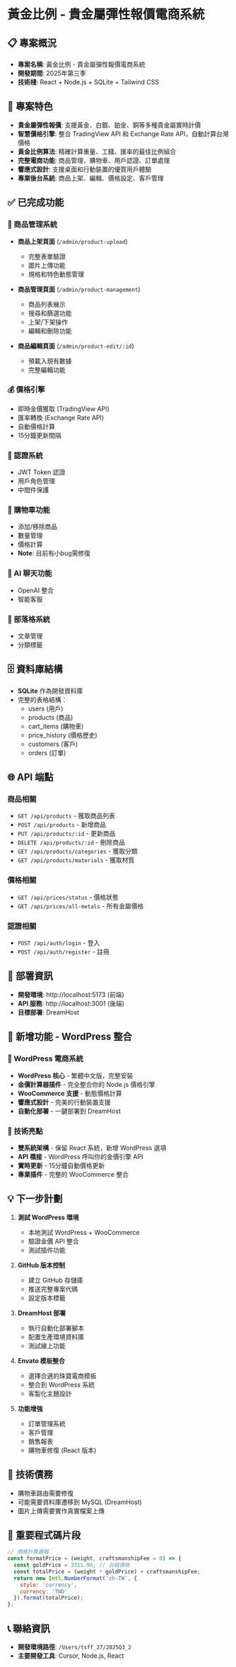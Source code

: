 # 黃金比例 - 貴金屬彈性報價電商系統

## 📋 專案概況
- **專案名稱**: 黃金比例 - 貴金屬彈性報價電商系統
- **開發期間**: 2025年第三季
- **技術棧**: React + Node.js + SQLite + Tailwind CSS

## 🎯 專案特色
- **貴金屬彈性報價**: 支援黃金、白銀、鉑金、銅等多種貴金屬實時計價
- **智慧價格引擎**: 整合 TradingView API 和 Exchange Rate API，自動計算台灣價格
- **黃金比例算法**: 精確計算重量、工錢、匯率的最佳比例組合
- **完整電商功能**: 商品管理、購物車、用戶認證、訂單處理
- **響應式設計**: 支援桌面和行動裝置的優質用戶體驗
- **專業後台系統**: 商品上架、編輯、價格設定、客戶管理

## ✅ 已完成功能

### 🏪 商品管理系統
- **商品上架頁面** (`/admin/product-upload`)
  - 完整表單驗證
  - 圖片上傳功能
  - 規格和特色動態管理
  
- **商品管理頁面** (`/admin/product-management`)
  - 商品列表展示
  - 搜尋和篩選功能
  - 上架/下架操作
  - 編輯和刪除功能
  
- **商品編輯頁面** (`/admin/product-edit/:id`)
  - 預載入現有數據
  - 完整編輯功能

### 💰 價格引擎
- 即時金價獲取 (TradingView API)
- 匯率轉換 (Exchange Rate API)
- 自動價格計算
- 15分鐘更新間隔

### 🔐 認證系統
- JWT Token 認證
- 用戶角色管理
- 中間件保護

### 🛒 購物車功能
- 添加/移除商品
- 數量管理
- 價格計算
- **Note**: 目前有小bug需修復

### 🤖 AI 聊天功能
- OpenAI 整合
- 智能客服

### 📝 部落格系統
- 文章管理
- 分類標籤

## 🗄️ 資料庫結構
- **SQLite** 作為開發資料庫
- 完整的表格結構：
  - users (用戶)
  - products (商品)
  - cart_items (購物車)
  - price_history (價格歷史)
  - customers (客戶)
  - orders (訂單)

## 🌐 API 端點

### 商品相關
- `GET /api/products` - 獲取商品列表
- `POST /api/products` - 新增商品
- `PUT /api/products/:id` - 更新商品
- `DELETE /api/products/:id` - 刪除商品
- `GET /api/products/categories` - 獲取分類
- `GET /api/products/materials` - 獲取材質

### 價格相關
- `GET /api/prices/status` - 價格狀態
- `GET /api/prices/all-metals` - 所有金屬價格

### 認證相關
- `POST /api/auth/login` - 登入
- `POST /api/auth/register` - 註冊

## 🚀 部署資訊
- **開發環境**: http://localhost:5173 (前端)
- **API 服務**: http://localhost:3001 (後端)
- **目標部署**: DreamHost

## 🎉 新增功能 - WordPress 整合

### 💎 WordPress 電商系統
- **WordPress 核心** - 繁體中文版，完整安裝
- **金價計算器插件** - 完全整合你的 Node.js 價格引擎
- **WooCommerce 支援** - 動態價格計算
- **響應式設計** - 完美的行動裝置支援
- **自動化部署** - 一鍵部署到 DreamHost

### 🔧 技術亮點
- **雙系統架構** - 保留 React 系統，新增 WordPress 選項
- **API 橋接** - WordPress 呼叫你的金價引擎 API
- **實時更新** - 15分鐘自動價格更新
- **專業插件** - 完整的 WooCommerce 整合

## 💡 下一步計劃
1. **測試 WordPress 環境**
   - 本地測試 WordPress + WooCommerce
   - 驗證金價 API 整合
   - 測試插件功能

2. **GitHub 版本控制**
   - 建立 GitHub 存儲庫
   - 推送完整專案代碼
   - 設定版本標籤

3. **DreamHost 部署**
   - 執行自動化部署腳本
   - 配置生產環境資料庫
   - 測試線上功能

4. **Envato 模板整合**
   - 選擇合適的珠寶電商模板
   - 整合到 WordPress 系統
   - 客製化主題設計

5. **功能增強**
   - 訂單管理系統
   - 客戶管理
   - 銷售報表
   - 購物車修復 (React 版本)

## 🔧 技術債務
- 購物車路由需要修復
- 可能需要資料庫遷移到 MySQL (DreamHost)
- 圖片上傳需要實作真實檔案上傳

## 📝 重要程式碼片段
```javascript
// 價格計算邏輯
const formatPrice = (weight, craftsmanshipFee = 0) => {
  const goldPrice = 3311.96; // 台錢價格
  const totalPrice = (weight * goldPrice) + craftsmanshipFee;
  return new Intl.NumberFormat('zh-TW', {
    style: 'currency',
    currency: 'TWD'
  }).format(totalPrice);
};
```

## 📞 聯絡資訊
- **開發環境路徑**: `/Users/tsff_27/2025Q3_2`
- **主要開發工具**: Cursor, Node.js, React
